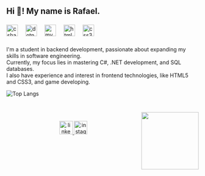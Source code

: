<h2 align="left">Hi 👋! My name is Rafael.</h2>

###

<div align="left">
  <img src="https://cdn.jsdelivr.net/gh/devicons/devicon/icons/csharp/csharp-original.svg" height="30" alt="csharp logo"  />
  <img width="12" />
  <img src="https://cdn.jsdelivr.net/gh/devicons/devicon/icons/dotnetcore/dotnetcore-original.svg" height="30" alt="dotnetcore logo"  />
  <img width="12" />
  <img src="https://cdn.jsdelivr.net/gh/devicons/devicon/icons/mysql/mysql-original.svg" height="30" alt="mysql logo"  />
  <img width="12" />
  <img src="https://cdn.jsdelivr.net/gh/devicons/devicon/icons/html5/html5-original.svg" height="30" alt="html5 logo"  />
  <img width="12" />
  <img src="https://cdn.jsdelivr.net/gh/devicons/devicon/icons/css3/css3-original.svg" height="30" alt="css3 logo"  />
</div>

###

<p align="left">I'm a student in backend development, passionate about expanding my skills in software engineering.<br>Currently, my focus lies in mastering C#, .NET development, and SQL databases. <br>I also have experience and interest in frontend technologies, like HTML5 and CSS3, and game developing.</p>

![Top Langs](https://github-readme-stats-git-masterrstaa-rickstaa.vercel.app/api/top-langs/?username=rafael-de-melo&layout=compact&bg_color=000&border_color=30A3DC&title_color=E94D5F&text_color=FFF)

###

<br clear="both">

<img align="right" height="150" src="https://media2.giphy.com/media/v1.Y2lkPTc5MGI3NjExYzY1a3g2aXdqYW1idzBqMW9xbzFxM3liOGR6aHIycDNua2Zxazg3ZiZlcD12MV9pbnRlcm5hbF9naWZfYnlfaWQmY3Q9Zw/bAUp9Lcx1HY4/giphy.webp"  />

###

<div align="center">
  <a href="https://www.linkedin.com/in/rafaellealdemelo/" target="_blank">
    <img src="https://img.shields.io/static/v1?message=LinkedIn&logo=linkedin&label=&color=0077B5&logoColor=white&labelColor=&style=for-the-badge" height="35" alt="linkedin logo"  />
  </a>
  <a href="https://www.instagram.com/rafael.melo__/" target="_blank">
    <img src="https://img.shields.io/static/v1?message=Instagram&logo=instagram&label=&color=E4405F&logoColor=white&labelColor=&style=for-the-badge" height="35" alt="instagram logo"  />
  </a>
</div>

###
